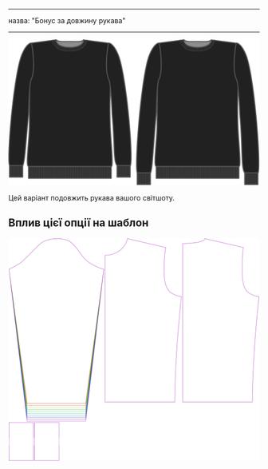 - - -
назва: "Бонус за довжину рукава"
- - -

![Бонус за довжину рукава](sleevelengthbonus.svg)

Цей варіант подовжить рукава вашого світшоту.

## Вплив цієї опції на шаблон

![На цьому зображенні показано вплив цієї опції шляхом накладання декількох варіантів, які мають різне значення для цієї опції](sven_sleevelengthbonus_sample.svg "Вплив цієї опції на шаблон")
